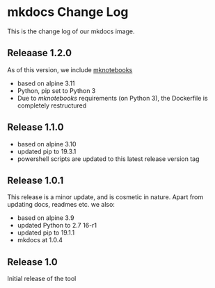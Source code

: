 # mkdocs Change Log

This is the change log of our mkdocs image.

## Releaase 1.2.0

As of this version, we include [mknotebooks](https://pypi.org/project/mknotebooks/)

* based on alpine 3.11
* Python, pip set to Python 3
* Due to *mknotebooks* requirements (on Python 3), the Dockerfile is completely restructured

## Release 1.1.0

* based on alpine 3.10
* updated pip to 19.3.1
* powershell scripts are updated to this latest release version tag

## Release 1.0.1

This release is a minor update, and is cosmetic in nature. Apart from updating docs, readmes etc. we also:

* based on alpine 3.9
* updated Python to 2.7 16-r1
* updated pip to 19.1.1
* mkdocs at 1.0.4

## Release 1.0

Initial release of the tool
